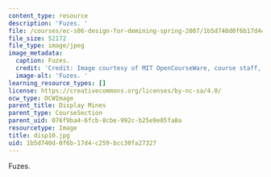 ```yaml
---
content_type: resource
description: 'Fuzes. '
file: /courses/ec-s06-design-for-demining-spring-2007/1b5d740d0f6b17d4c259bcc30fa27327_disp10.jpg
file_size: 52172
file_type: image/jpeg
image_metadata:
  caption: Fuzes.
  credit: 'Credit: Image courtesy of MIT OpenCourseWare, course staff, and students.'
  image-alt: 'Fuzes. '
learning_resource_types: []
license: https://creativecommons.org/licenses/by-nc-sa/4.0/
ocw_type: OCWImage
parent_title: Display Mines
parent_type: CourseSection
parent_uid: 076f9ba4-6fcb-8cbe-992c-b25e9e05fa8a
resourcetype: Image
title: disp10.jpg
uid: 1b5d740d-0f6b-17d4-c259-bcc30fa27327
---
```

Fuzes. 